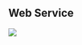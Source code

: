 ## Web Service
<img src="https://github.com/aksalj/pesapaljs/raw/master/example/web/static/screenshot.png" />